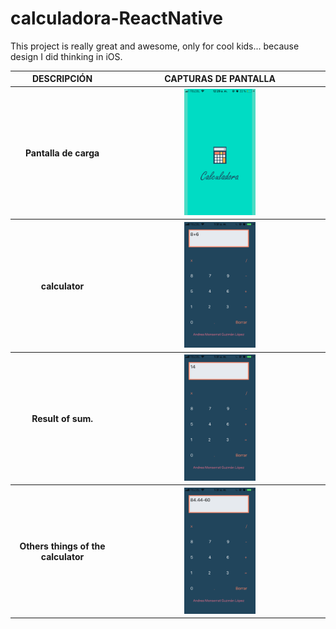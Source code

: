 # calculadora-ReactNative
This project is really great and awesome, only for cool kids... because design  I did thinking in iOS.
<html>
  <table>
    <thead>
      <tr>
        <th> DESCRIPCIÓN </th>
        <th> CAPTURAS DE PANTALLA </th>
      </tr>
     </thead>
     <tbody>
      <tr>
        <th>Pantalla de carga</th>
        <th><img src="https://github.com/MonseGuzman/calculadora-ReactNative/blob/master/fotitos/IMG_1981.PNG" width="35%"></img></th>
      </tr>
      <tr>
        <th>calculator </th>
        <th><img src="https://github.com/MonseGuzman/calculadora-ReactNative/blob/master/fotitos/IMG_1983.PNG" width="35%"></img></th>
      </tr>
      <tr>
        <th>Result of sum. </th>
        <th><img src="https://github.com/MonseGuzman/calculadora-ReactNative/blob/master/fotitos/IMG_1984.PNG" width="35%"></img></th>
      </tr>
      <tr>
        <th>Others things of the calculator</th>
        <th><img src="https://github.com/MonseGuzman/calculadora-ReactNative/blob/master/fotitos/IMG_1985.PNG" width="35%"></img></th>
      </tr>
     </tbody>
  </table>
 </html>
